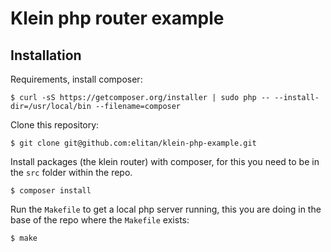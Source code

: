 # Klein php router example



## Installation

Requirements, install composer:

`$ curl -sS https://getcomposer.org/installer | sudo php -- --install-dir=/usr/local/bin --filename=composer`

Clone this repository:

`$ git clone git@github.com:elitan/klein-php-example.git`

Install packages (the klein router) with composer, for this you need to be in the `src` folder within the repo.

`$ composer install`

Run the `Makefile` to get a local php server running, this you are doing in the base of the repo where the `Makefile` exists:

`$ make`
